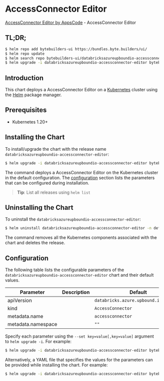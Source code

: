 # AccessConnector Editor

[AccessConnector Editor by AppsCode](https://byte.builders) - AccessConnector Editor

## TL;DR;

```bash
$ helm repo add bytebuilders-ui https://bundles.byte.builders/ui/
$ helm repo update
$ helm search repo bytebuilders-ui/databricksazureupboundio-accessconnector-editor --version=v0.4.18
$ helm upgrade -i databricksazureupboundio-accessconnector-editor bytebuilders-ui/databricksazureupboundio-accessconnector-editor -n default --create-namespace --version=v0.4.18
```

## Introduction

This chart deploys a AccessConnector Editor on a [Kubernetes](http://kubernetes.io) cluster using the [Helm](https://helm.sh) package manager.

## Prerequisites

- Kubernetes 1.20+

## Installing the Chart

To install/upgrade the chart with the release name `databricksazureupboundio-accessconnector-editor`:

```bash
$ helm upgrade -i databricksazureupboundio-accessconnector-editor bytebuilders-ui/databricksazureupboundio-accessconnector-editor -n default --create-namespace --version=v0.4.18
```

The command deploys a AccessConnector Editor on the Kubernetes cluster in the default configuration. The [configuration](#configuration) section lists the parameters that can be configured during installation.

> **Tip**: List all releases using `helm list`

## Uninstalling the Chart

To uninstall the `databricksazureupboundio-accessconnector-editor`:

```bash
$ helm uninstall databricksazureupboundio-accessconnector-editor -n default
```

The command removes all the Kubernetes components associated with the chart and deletes the release.

## Configuration

The following table lists the configurable parameters of the `databricksazureupboundio-accessconnector-editor` chart and their default values.

|     Parameter      | Description |                     Default                      |
|--------------------|-------------|--------------------------------------------------|
| apiVersion         |             | <code>databricks.azure.upbound.io/v1beta1</code> |
| kind               |             | <code>AccessConnector</code>                     |
| metadata.name      |             | <code>accessconnector</code>                     |
| metadata.namespace |             | <code>""</code>                                  |


Specify each parameter using the `--set key=value[,key=value]` argument to `helm upgrade -i`. For example:

```bash
$ helm upgrade -i databricksazureupboundio-accessconnector-editor bytebuilders-ui/databricksazureupboundio-accessconnector-editor -n default --create-namespace --version=v0.4.18 --set apiVersion=databricks.azure.upbound.io/v1beta1
```

Alternatively, a YAML file that specifies the values for the parameters can be provided while
installing the chart. For example:

```bash
$ helm upgrade -i databricksazureupboundio-accessconnector-editor bytebuilders-ui/databricksazureupboundio-accessconnector-editor -n default --create-namespace --version=v0.4.18 --values values.yaml
```
